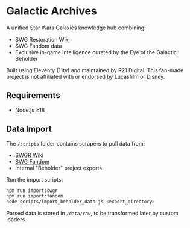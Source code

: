 # Galactic Archives

A unified Star Wars Galaxies knowledge hub combining:
- SWG Restoration Wiki
- SWG Fandom data
- Exclusive in-game intelligence curated by the Eye of the Galactic Beholder

Built using Eleventy (11ty) and maintained by R21 Digital.
This fan-made project is not affiliated with or endorsed by Lucasfilm or Disney.

## Requirements

- Node.js ≥18

## Data Import

The `/scripts` folder contains scrapers to pull data from:

- [SWGR Wiki](https://swgr.org/wiki/)
- [SWG Fandom](https://swg.fandom.com/wiki/)
- Internal "Beholder" project exports

Run the import scripts:

```bash
npm run import:swgr
npm run import:fandom
node scripts/import_beholder_data.js <export_directory>
```

Parsed data is stored in `/data/raw`, to be transformed later by custom loaders.
